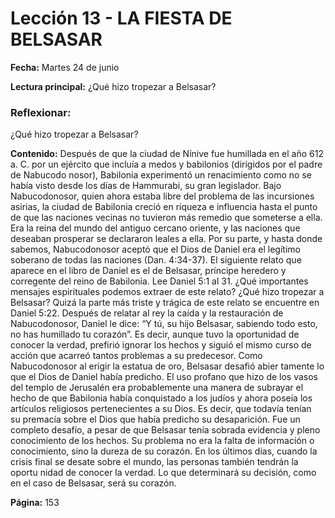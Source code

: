 # Lección 13 - LA FIESTA DE BELSASAR

**Fecha:** Martes 24 de junio

**Lectura principal:** ¿Qué hizo tropezar a Belsasar?

### Reflexionar:

¿Qué hizo tropezar a Belsasar?

**Contenido:**
Después de que la ciudad de Nínive fue humillada en el año 612 a. C. por un
ejército que incluía a medos y babilonios (dirigidos por el padre de Nabucodo­
nosor), Babilonia experimentó un renacimiento como no se había visto desde
los días de Hammurabi, su gran legislador. Bajo Nabucodonosor, quien ahora
estaba libre del problema de las incursiones asirias, la ciudad de Babilonia creció
en riqueza e influencia hasta el punto de que las naciones vecinas no tuvieron
más remedio que someterse a ella. Era la reina del mundo del antiguo cercano
oriente, y las naciones que deseaban prosperar se declararon leales a ella.
Por su parte, y hasta donde sabemos, Nabucodonosor aceptó que el Dios de
Daniel era el legítimo soberano de todas las naciones (Dan. 4:34-37). El siguiente
relato que aparece en el libro de Daniel es el de Belsasar, príncipe heredero y
corregente del reino de Babilonia.
Lee Daniel 5:1 al 31. ¿Qué importantes mensajes espirituales podemos
extraer de este relato? ¿Qué hizo tropezar a Belsasar?
Quizá la parte más triste y trágica de este relato se encuentre en Daniel 5:22.
Después de relatar al rey la caída y la restauración de Nabucodonosor, Daniel le
dice: “Y tú, su hijo Belsasar, sabiendo todo esto, no has humillado tu corazón”.
Es decir, aunque tuvo la oportunidad de conocer la verdad, prefirió ignorar los
hechos y siguió el mismo curso de acción que acarreó tantos problemas a su
predecesor.
Como Nabucodonosor al erigir la estatua de oro, Belsasar desafió abier­
tamente lo que el Dios de Daniel había predicho. El uso profano que hizo de
los vasos del templo de Jerusalén era probablemente una manera de subrayar
el hecho de que Babilonia había conquistado a los judíos y ahora poseía los
artículos religiosos pertenecientes a su Dios. Es decir, que todavía tenían su­
premacía sobre el Dios que había predicho su desaparición.
Fue un completo desafío, a pesar de que Belsasar tenía sobrada evidencia y
pleno conocimiento de los hechos. Su problema no era la falta de información
o conocimiento, sino la dureza de su corazón. En los últimos días, cuando la
crisis final se desate sobre el mundo, las personas también tendrán la oportu­
nidad de conocer la verdad. Lo que determinará su decisión, como en el caso
de Belsasar, será su corazón.

**Página:** 153
